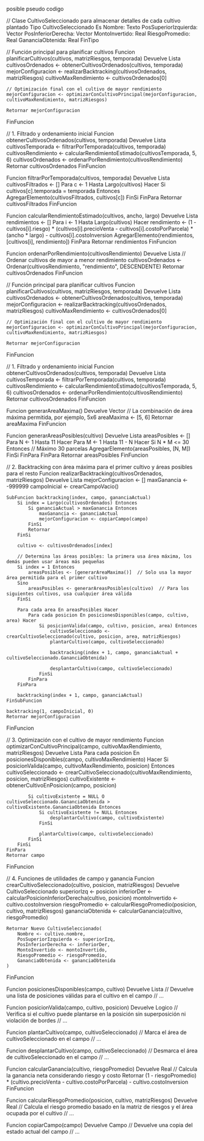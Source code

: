 posible pseudo codigo

// Clase CultivoSeleccionado para almacenar detalles de cada cultivo plantado
Tipo CultivoSeleccionado Es
    Nombre: Texto
    PosSuperiorIzquierda: Vector
    PosInferiorDerecha: Vector
    MontoInvertido: Real
    RiesgoPromedio: Real
    GananciaObtenida: Real
FinTipo


// Función principal para planificar cultivos
Funcion planificarCultivos(cultivos, matrizRiesgos, temporada) Devuelve Lista
    cultivosOrdenados <- obtenerCultivosOrdenados(cultivos, temporada)
    mejorConfiguracion <- realizarBacktracking(cultivosOrdenados, matrizRiesgos)
    cultivoMaxRendimiento <- cultivosOrdenados[0]
    
    // Optimización final con el cultivo de mayor rendimiento
    mejorConfiguracion <- optimizarConCultivoPrincipal(mejorConfiguracion, cultivoMaxRendimiento, matrizRiesgos)
    
    Retornar mejorConfiguracion
FinFuncion


// 1. Filtrado y ordenamiento inicial
Funcion obtenerCultivosOrdenados(cultivos, temporada) Devuelve Lista
    cultivosTemporada <- filtrarPorTemporada(cultivos, temporada)
    cultivosRendimiento <- calcularRendimientoEstimado(cultivosTemporada, 5, 6)
    cultivosOrdenados <- ordenarPorRendimiento(cultivosRendimiento)
    Retornar cultivosOrdenados
FinFuncion

Funcion filtrarPorTemporada(cultivos, temporada) Devuelve Lista
    cultivosFiltrados <- []
    Para c <- 1 Hasta Largo(cultivos) Hacer
        Si cultivos[c].temporada = temporada Entonces
            AgregarElemento(cultivosFiltrados, cultivos[c])
        FinSi
    FinPara
    Retornar cultivosFiltrados
FinFuncion

Funcion calcularRendimientoEstimado(cultivos, ancho, largo) Devuelve Lista
    rendimientos <- []
    Para i <- 1 Hasta Largo(cultivos) Hacer
        rendimiento <- (1 - cultivos[i].riesgo) * (cultivos[i].precioVenta - cultivos[i].costoPorParcela) * (ancho * largo) - cultivos[i].costoInversion
        AgregarElemento(rendimientos, [cultivos[i], rendimiento])
    FinPara
    Retornar rendimientos
FinFuncion

Funcion ordenarPorRendimiento(cultivosRendimiento) Devuelve Lista
    // Ordenar cultivos de mayor a menor rendimiento
    cultivosOrdenados <- Ordenar(cultivosRendimiento, "rendimiento", DESCENDENTE)
    Retornar cultivosOrdenados
FinFuncion


// Función principal para planificar cultivos
Funcion planificarCultivos(cultivos, matrizRiesgos, temporada) Devuelve Lista
    cultivosOrdenados <- obtenerCultivosOrdenados(cultivos, temporada)
    mejorConfiguracion <- realizarBacktracking(cultivosOrdenados, matrizRiesgos)
    cultivoMaxRendimiento <- cultivosOrdenados[0]
    
    // Optimización final con el cultivo de mayor rendimiento
    mejorConfiguracion <- optimizarConCultivoPrincipal(mejorConfiguracion, cultivoMaxRendimiento, matrizRiesgos)
    
    Retornar mejorConfiguracion
FinFuncion


// 1. Filtrado y ordenamiento inicial
Funcion obtenerCultivosOrdenados(cultivos, temporada) Devuelve Lista
    cultivosTemporada <- filtrarPorTemporada(cultivos, temporada)
    cultivosRendimiento <- calcularRendimientoEstimado(cultivosTemporada, 5, 6)
    cultivosOrdenados <- ordenarPorRendimiento(cultivosRendimiento)
    Retornar cultivosOrdenados
FinFuncion

Funcion generarAreaMaxima() Devuelve Vector
    // La combinación de área máxima permitida, por ejemplo, 5x6
    areaMaxima <- [5, 6]
    Retornar areaMaxima
FinFuncion

Funcion generarAreasPosibles(cultivo) Devuelve Lista
    areasPosibles <- []
    Para N <- 1 Hasta 11 Hacer
        Para M <- 1 Hasta 11 - N Hacer
            Si N * M <= 30 Entonces // Máximo 30 parcelas
                AgregarElemento(areasPosibles, [N, M])
            FinSi
        FinPara
    FinPara
    Retornar areasPosibles
FinFuncion


// 2. Backtracking con área máxima para el primer cultivo y áreas posibles para el resto
Funcion realizarBacktracking(cultivosOrdenados, matrizRiesgos) Devuelve Lista
    mejorConfiguracion <- []
    maxGanancia <- -999999
    campoInicial <- crearCampoVacio()

    SubFuncion backtracking(index, campo, gananciaActual)
        Si index = Largo(cultivosOrdenados) Entonces
            Si gananciaActual > maxGanancia Entonces
                maxGanancia <- gananciaActual
                mejorConfiguracion <- copiarCampo(campo)
            FinSi
            Retornar
        FinSi

        cultivo <- cultivosOrdenados[index]

        // Determina las áreas posibles: la primera usa área máxima, los demás pueden usar áreas más pequeñas
        Si index = 1 Entonces
            areasPosibles <- [generarAreaMaxima()]  // Solo usa la mayor área permitida para el primer cultivo
        Sino
            areasPosibles <- generarAreasPosibles(cultivo)  // Para los siguientes cultivos, usa cualquier área válida
        FinSi

        Para cada area En areasPosibles Hacer
            Para cada posicion En posicionesDisponibles(campo, cultivo, area) Hacer
                Si posicionValida(campo, cultivo, posicion, area) Entonces
                    cultivoSeleccionado <- crearCultivoSeleccionado(cultivo, posicion, area, matrizRiesgos)
                    plantarCultivo(campo, cultivoSeleccionado)
                    
                    backtracking(index + 1, campo, gananciaActual + cultivoSeleccionado.GananciaObtenida)
                    
                    desplantarCultivo(campo, cultivoSeleccionado)
                FinSi
            FinPara
        FinPara

        backtracking(index + 1, campo, gananciaActual)
    FinSubFuncion

    backtracking(1, campoInicial, 0)
    Retornar mejorConfiguracion
FinFuncion





// 3. Optimización con el cultivo de mayor rendimiento
Funcion optimizarConCultivoPrincipal(campo, cultivoMaxRendimiento, matrizRiesgos) Devuelve Lista
    Para cada posicion En posicionesDisponibles(campo, cultivoMaxRendimiento) Hacer
        Si posicionValida(campo, cultivoMaxRendimiento, posicion) Entonces
            cultivoSeleccionado <- crearCultivoSeleccionado(cultivoMaxRendimiento, posicion, matrizRiesgos)
            cultivoExistente <- obtenerCultivoEnPosicion(campo, posicion)
            
            Si cultivoExistente = NULL O cultivoSeleccionado.GananciaObtenida > cultivoExistente.GananciaObtenida Entonces
                Si cultivoExistente != NULL Entonces
                    desplantarCultivo(campo, cultivoExistente)
                FinSi
                
                plantarCultivo(campo, cultivoSeleccionado)
            FinSi
        FinSi
    FinPara
    Retornar campo
FinFuncion


// 4. Funciones de utilidades de campo y ganancia
Funcion crearCultivoSeleccionado(cultivo, posicion, matrizRiesgos) Devuelve CultivoSeleccionado
    superiorIzq <- posicion
    inferiorDer <- calcularPosicionInferiorDerecha(cultivo, posicion)
    montoInvertido <- cultivo.costoInversion
    riesgoPromedio <- calcularRiesgoPromedio(posicion, cultivo, matrizRiesgos)
    gananciaObtenida <- calcularGanancia(cultivo, riesgoPromedio)

    Retornar Nuevo CultivoSeleccionado(
        Nombre <- cultivo.nombre,
        PosSuperiorIzquierda <- superiorIzq,
        PosInferiorDerecha <- inferiorDer,
        MontoInvertido <- montoInvertido,
        RiesgoPromedio <- riesgoPromedio,
        GananciaObtenida <- gananciaObtenida
    )
FinFuncion

Funcion posicionesDisponibles(campo, cultivo) Devuelve Lista
    // Devuelve una lista de posiciones válidas para el cultivo en el campo
    // ...

Funcion posicionValida(campo, cultivo, posicion) Devuelve Logico
    // Verifica si el cultivo puede plantarse en la posición sin superposición ni violación de bordes
    // ...

Funcion plantarCultivo(campo, cultivoSeleccionado)
    // Marca el área de cultivoSeleccionado en el campo
    // ...

Funcion desplantarCultivo(campo, cultivoSeleccionado)
    // Desmarca el área de cultivoSeleccionado en el campo
    // ...

Funcion calcularGanancia(cultivo, riesgoPromedio) Devuelve Real
    // Calcula la ganancia neta considerando riesgo y costo
    Retornar (1 - riesgoPromedio) * (cultivo.precioVenta - cultivo.costoPorParcela) - cultivo.costoInversion
FinFuncion

Funcion calcularRiesgoPromedio(posicion, cultivo, matrizRiesgos) Devuelve Real
    // Calcula el riesgo promedio basado en la matriz de riesgos y el área ocupada por el cultivo
    // ...

Funcion copiarCampo(campo) Devuelve Campo
    // Devuelve una copia del estado actual del campo
    // ...
